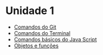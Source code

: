 # Unidade 1

  - [Comandos do Git](00_comandos_do_git.md) 
  - [Comandos do Terminal](00_comandos_do_terminal.md) 
  - [Comandos básicos do Java Script](01_comandos_basico_JavaScript.md) 
  - [Objetos e funções](02_objetos_e_funcoes.md)